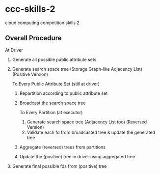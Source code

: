 # ccc-skills-2
cloud computing competition skills 2



## Overall Procedure

At Driver

1. Generate all possible public attribute sets

2. Generate search space tree (Storage Graph-like Adjacency List) (Positive Version)

   To Every Public Attribute Set (still at driver)

   1. Repartition according to public attribute set

   2. Broadcast the search space tree

      To Every Partition (at executor)

      1. Generate search space tree (Adjacency List too) (Reversed Version)
      2. Validate each fd from broadcasted tree & update the generated tree

   3. Aggregate (reversed) trees from partitions

   4. Update the (positive) tree in driver using aggregated tree

3. Generate final possible fds from (positive) tree



